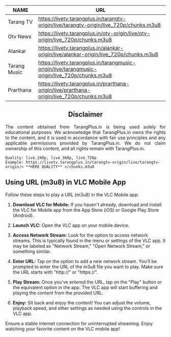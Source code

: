 | NAME  | URL |
| ------------- | ------------- |
| Tarang TV  | https://livetv.tarangplus.in/tarangtv-origin/live/tarangtv-origin/live_720p/chunks.m3u8 |
| Otv News | https://livetv.tarangplus.in/otv-origin/live/otv-origin/live_720p/chunks.m3u8 |
| Alankar | https://livetv.tarangplus.in/alankar-origin/live/alankar-origin/live_720p/chunks.m3u8 |
| Tarang Music | https://livetv.tarangplus.in/tarangmusic-origin/live/tarangmusic-origin/live_720p/chunks.m3u8 |
| Prarthana | https://livetv.tarangplus.in/prarthana-origin/live/prarthana-origin/live_720p/chunks.m3u8 |



<div align="center">
  <h2>Disclaimer</h2>
</div>
<div align="justify">
The content obtained from TarangPlus.in is being used solely for educational purposes. We acknowledge that TarangPlus.in owns the rights to the content, and it is used in accordance with fair use principles and any applicable permissions provided by TarangPlus.in. We do not claim ownership of this content, and all rights remain with TarangPlus.in.
</div>


```
Quality: live_240p, live_360p, live_720p
Example: https://livetv.tarangplus.in/tarangtv-origin/live/tarangtv-origin/< **HERE QUALITY** >/chunks.m3u8
```

## Using URL (m3u8) in VLC Mobile App

Follow these steps to play a URL (m3u8) in the VLC Mobile app:

1. **Download VLC for Mobile:** If you haven't already, download and install the VLC for Mobile app from the App Store (iOS) or Google Play Store (Android).

2. **Launch VLC:** Open the VLC app on your mobile device.

3. **Access Network Stream:** Look for the option to access network streams. This is typically found in the menu or settings of the VLC app. It may be labeled as "Network Stream," "Open Network Stream," or something similar.

4. **Enter URL:** Tap on the option to add a new network stream. You'll be prompted to enter the URL of the m3u8 file you want to play. Make sure the URL starts with "http://" or "https://".

5. **Play Stream:** Once you've entered the URL, tap on the "Play" button or the equivalent option in the app. The VLC app will start buffering and playing the content from the provided URL.

6. **Enjoy:** Sit back and enjoy the content! You can adjust the volume, playback speed, and other settings as needed using the controls in the VLC app.

Ensure a stable internet connection for uninterrupted streaming. Enjoy watching your favorite content on the VLC mobile app!
